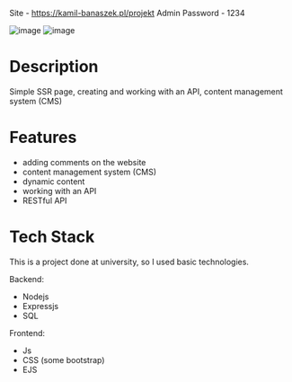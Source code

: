 Site - https://kamil-banaszek.pl/projekt Admin Password - 1234

![image](https://github.com/Cr3ativeCod3r/SSR-with-CMS-site/assets/117399144/f0eb65d9-5cb4-44b0-bf52-86ce7af40c8d)
![image](https://github.com/Cr3ativeCod3r/SSR-with-CMS-site/assets/117399144/d97c116a-01b5-4a72-9320-e69cd781a022)


# Description 
Simple SSR page, creating and working with an API, content management system (CMS)

# Features
- adding comments on the website
- content management system (CMS)
- dynamic content
- working with an API
- RESTful API

# Tech Stack
This is a project done at university, so I used basic technologies.

Backend:
- Nodejs
- Expressjs
- SQL

Frontend:
- Js
- CSS (some bootstrap)
- EJS
